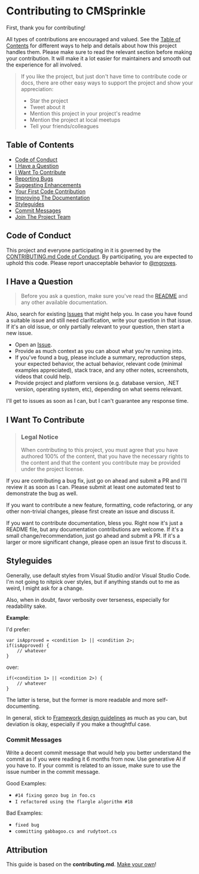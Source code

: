 # Contributing to CMSprinkle

First, thank you for contributing! 

All types of contributions are encouraged and valued. See the [Table of Contents](#table-of-contents) for different ways to help and details about how this project handles them. Please make sure to read the relevant section before making your contribution. It will make it a lot easier for maintainers and smooth out the experience for all involved.

> If you like the project, but just don't have time to contribute code or docs, there are other easy ways to support the project and show your appreciation:
> - Star the project
> - Tweet about it
> - Mention this project in your project's readme
> - Mention the project at local meetups
> - Tell your friends/colleagues

## Table of Contents

- [Code of Conduct](#code-of-conduct)
- [I Have a Question](#i-have-a-question)
- [I Want To Contribute](#i-want-to-contribute)
- [Reporting Bugs](#reporting-bugs)
- [Suggesting Enhancements](#suggesting-enhancements)
- [Your First Code Contribution](#your-first-code-contribution)
- [Improving The Documentation](#improving-the-documentation)
- [Styleguides](#styleguides)
- [Commit Messages](#commit-messages)
- [Join The Project Team](#join-the-project-team)


## Code of Conduct

This project and everyone participating in it is governed by the
[CONTRIBUTING.md Code of Conduct](CODE_OF_CONDUCT.md).
By participating, you are expected to uphold this code. Please report unacceptable behavior to [@mgroves](https://github.com/mgroves).

## I Have a Question

> Before you ask a question, make sure you've read the [README](README.md) and any other available documentation.

Also, search for existing [Issues](https://github.com/mgroves/CMSprinkle/issues) that might help you. In case you have found a suitable issue and still need clarification, write your question in that issue. If it's an old issue, or only partially relevant to your question, then start a new issue.

- Open an [Issue](https://github.com/mgroves/CMSprinkle/issues/new).
- Provide as much context as you can about what you're running into.
- If you've found a bug, please include a summary, reproduction steps, your expected behavior, the actual behavior, relevant code (minimal examples appreciated), stack trace, and any other notes, screenshots, videos that could help.
- Provide project and platform versions (e.g. database version, .NET version, operating system, etc), depending on what seems relevant.

I'll get to issues as soon as I can, but I can't guarantee any response time.

## I Want To Contribute

> ### Legal Notice 
> When contributing to this project, you must agree that you have authored 100% of the content, that you have the necessary rights to the content and that the content you contribute may be provided under the project license.

If you are contributing a bug fix, just go on ahead and submit a PR and I'll review it as soon as I can. Please submit at least one automated test to demonstrate the bug as well.

If you want to contribute a new feature, formatting, code refactoring, or any other non-trivial changes, please first create an issue and discuss it.

If you want to contribute documentation, bless you. Right now it's just a README file, but any documentation contributions are welcome. If it's a small change/recommendation, just go ahead and submit a PR. If it's a larger or more significant change, please open an issue first to discuss it.

## Styleguides

Generally, use default styles from Visual Studio and/or Visual Studio Code. I'm not going to nitpick over styles, but if anything stands out to me as weird, I might ask for a change.

Also, when in doubt, favor verbosity over terseness, especially for readability sake.

**Example**:

I'd prefer:
```
var isApproved = <condition 1> || <condition 2>;
if(isApproved) {
    // whatever
}
```
over:
```
if(<condition 1> || <condition 2>) {
    // whatever
}
```
The latter is terse, but the former is more readable and more self-documenting.

In general, stick to [Framework design guidelines](https://learn.microsoft.com/en-us/dotnet/standard/design-guidelines/) as much as you can, but deviation is okay, especially if you make a thoughtful case.

### Commit Messages

Write a decent commit message that would help you better understand the commit as if you were reading it 6 months from now. Use generative AI if you have to. If your commit is related to an issue, make sure to use the issue number in the commit message. 

Good Examples:
- `#14 fixing gonzo bug in foo.cs`
- `I refactored using the flargle algorithm #18`

Bad Examples:
- `fixed bug`
- `committing gabbagoo.cs and rudytoot.cs`

## Attribution
This guide is based on the **contributing.md**. [Make your own](https://contributing.md/)!
